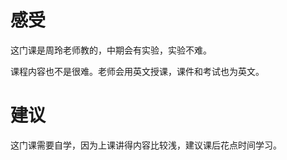 # 感受

这门课是周玲老师教的，中期会有实验，实验不难。

课程内容也不是很难。老师会用英文授课，课件和考试也为英文。

# 建议

这门课需要自学，因为上课讲得内容比较浅，建议课后花点时间学习。
